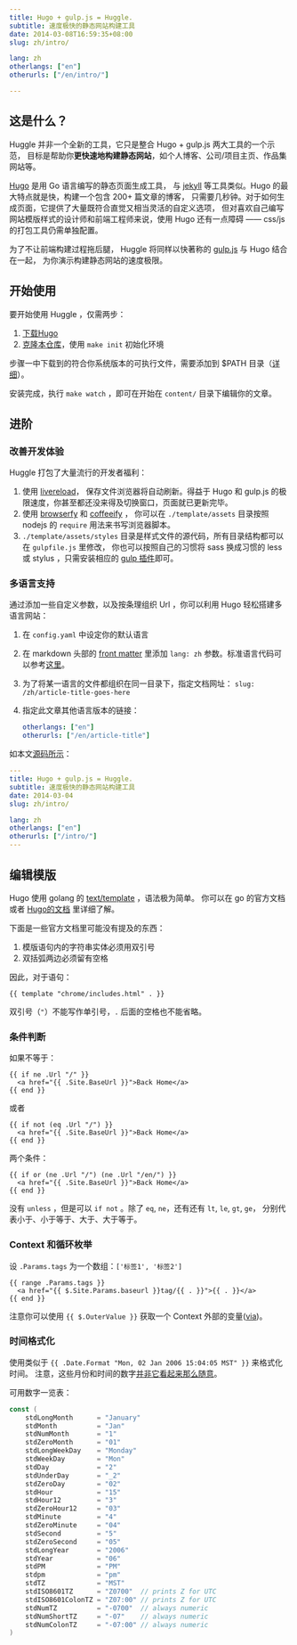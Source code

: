 ```yaml
---
title: Hugo + gulp.js = Huggle.
subtitle: 速度极快的静态网站构建工具
date: 2014-03-08T16:59:35+08:00
slug: zh/intro/

lang: zh
otherlangs: ["en"]
otherurls: ["/en/intro/"]

---
```


## 这是什么？

Huggle 并非一个全新的工具，它只是整合 Hugo + gulp.js 两大工具的一个示范，
目标是帮助你**更快速地构建静态网站**，如个人博客、公司/项目主页、作品集网站等。

[Hugo](http://hugo.spf13.com/) 是用 Go 语言编写的静态页面生成工具，
与 [jekyll](http://jekyllrb.com/) 等工具类似。Hugo 的最大特点就是快，构建一个包含 200+ 篇文章的博客，
只需要几秒钟。对于如何生成页面，它提供了大量既符合直觉又相当灵活的自定义选项，
但对喜欢自己编写网站模版样式的设计师和前端工程师来说，使用 Hugo 还有一点障碍 —— css/js 的打包工具仍需单独配置。

为了不让前端构建过程拖后腿， Huggle 将同样以快著称的 [gulp.js](http://gulpjs.com/) 与 Hugo 结合在一起，
为你演示构建静态网站的速度极限。


## 开始使用

要开始使用 Huggle ，仅需两步：

1. [下载Hugo](https://github.com/spf13/hugo/releases)
1. [克隆本仓库](https://github.com/ktmud/huggle)，使用 `make init` 初始化环境

步骤一中下载到的符合你系统版本的可执行文件，需要添加到 $PATH 目录（[详细](http://hugo.spf13.com/overview/installing)）。

安装完成，执行 `make watch` ，即可在开始在 `content/` 目录下编辑你的文章。


## 进阶

### 改善开发体验

Huggle 打包了大量流行的开发者福利：

1. 使用 [livereload](https://chrome.google.com/webstore/detail/livereload/jnihajbhpnppcggbcgedagnkighmdlei)，
   保存文件浏览器将自动刷新。得益于 Hugo 和 gulp.js 的极限速度，你甚至都还没来得及切换窗口，页面就已更新完毕。
2. 使用 [browserfy](http://browserify.org/) 和 [coffeeify](https://github.com/substack/coffeeify) ，
   你可以在 `./template/assets` 目录按照 nodejs 的 `require` 用法来书写浏览器脚本。
3. `./template/assets/styles` 目录是样式文件的源代码，所有目录结构都可以在 `gulpfile.js` 里修改，
   你也可以按照自己的习惯将 sass 换成习惯的 less 或 stylus ，只需安装相应的 [gulp 插件](http://gulpjs.com/plugins/)即可。


### 多语言支持

通过添加一些自定义参数，以及按条理组织 Url ，你可以利用 Hugo 轻松搭建多语言网站：

1. 在 `config.yaml` 中设定你的默认语言
2. 在 markdown 头部的 [front matter](http://hugo.spf13.com/content/front-matter) 里添加 `lang: zh` 参数。标准语言代码可以参考[这里](http://www.w3schools.com/tags/ref_language_codes.asp)。
3. 为了将某一语言的文件都组织在同一目录下，指定文档网址： `slug: /zh/article-title-goes-here`
4. 指定此文章其他语言版本的链接：

    ```yaml
    otherlangs: ["en"]
    otherurls: ["/en/article-title"]
    ```


如本文[源码所示](https://raw.github.com/ktmud/huggle/master/content/intro.zh.md)：

```yaml
---
title: Hugo + gulp.js = Huggle.
subtitle: 速度极快的静态网站构建工具
date: 2014-03-04
slug: zh/intro/

lang: zh
otherlangs: ["en"]
otherurls: ["/intro/"]
---
```
    
## 编辑模版
    
Hugo 使用 golang 的 [text/template](http://golang.org/pkg/text/template/) ，语法极为简单。
你可以在 go 的官方文档或者 [Hugo的文档](http://hugo.spf13.com/layout/go-templates) 里详细了解。

下面是一些官方文档里可能没有提及的东西：

1. 模版语句内的字符串实体必须用双引号
2. 双括弧两边必须留有空格

因此，对于语句：

```gotmpl
{{ template "chrome/includes.html" . }}
```

双引号（`"`）不能写作单引号，`.` 后面的空格也不能省略。

### 条件判断

如果不等于：

```gotmpl
{{ if ne .Url "/" }}
  <a href="{{ .Site.BaseUrl }}">Back Home</a>
{{ end }}
```

或者

```gotmpl
{{ if not (eq .Url "/") }}
  <a href="{{ .Site.BaseUrl }}">Back Home</a>
{{ end }}
```

两个条件：

```gotmpl
{{ if or (ne .Url "/") (ne .Url "/en/") }}
  <a href="{{ .Site.BaseUrl }}">Back Home</a>
{{ end }}
```

没有 `unless` ，但是可以 `if not` 。除了 `eq`, `ne`，还有还有 `lt`, `le`, `gt`, `ge`，
分别代表小于、小于等于、大于、大于等于。

### Context 和循环枚举

设 `.Params.tags` 为一个数组：`['标签1', '标签2']`

```gotmpl
{{ range .Params.tags }}
  <a href="{{ $.Site.Params.baseurl }}tag/{{ . }}">{{ . }}</a>
{{ end }}
```

注意你可以使用 `{{ $.OuterValue }}` 获取一个 Context 外部的变量([via][1])。

### 时间格式化

使用类似于 `{{ .Date.Format "Mon, 02 Jan 2006 15:04:05 MST" }}` 来格式化时间。
注意，这些月份和时间的数字[并非它看起来那么随意][2]。

可用数字一览表：

```go
const (
    stdLongMonth      = "January"
    stdMonth          = "Jan"
    stdNumMonth       = "1"
    stdZeroMonth      = "01"
    stdLongWeekDay    = "Monday"
    stdWeekDay        = "Mon"
    stdDay            = "2"
    stdUnderDay       = "_2"
    stdZeroDay        = "02"
    stdHour           = "15"
    stdHour12         = "3"
    stdZeroHour12     = "03"
    stdMinute         = "4"
    stdZeroMinute     = "04"
    stdSecond         = "5"
    stdZeroSecond     = "05"
    stdLongYear       = "2006"
    stdYear           = "06"
    stdPM             = "PM"
    stdpm             = "pm"
    stdTZ             = "MST"
    stdISO8601TZ      = "Z0700"  // prints Z for UTC
    stdISO8601ColonTZ = "Z07:00" // prints Z for UTC
    stdNumTZ          = "-0700"  // always numeric
    stdNumShortTZ     = "-07"    // always numeric
    stdNumColonTZ     = "-07:00" // always numeric
)
```


[1]: http://stackoverflow.com/questions/14800204/in-a-template-how-do-you-access-an-outer-scope-while-inside-of-a-with-or-rang
[2]: http://stackoverflow.com/questions/14106541/go-parsing-date-time-030strings-which-are-not-standard-formats


